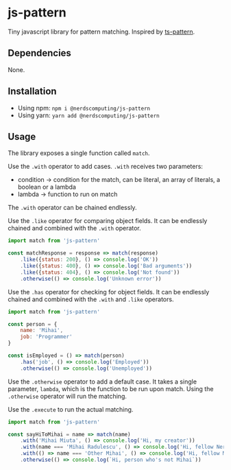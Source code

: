# js-pattern
Tiny javascript library for pattern matching. Inspired by [ts-pattern](https://github.com/gvergnaud/ts-pattern).

## Dependencies
None.

## Installation
* Using npm: `npm i @nerdscomputing/js-pattern`
* Using yarn: `yarn add @nerdscomputing/js-pattern`

## Usage
The library exposes a single function called `match`. 

Use the `.with` operator to add cases. `.with` receives two parameters:
* condition -> condition for the match, can be literal, an array of literals, a boolean or a lambda
* lambda -> function to run on match

The `.with` operator can be chained endlessly.

Use the `.like` operator for comparing object fields. It can be endlessly chained and combined with the `.with` operator.

```js
import match from 'js-pattern'

const matchResponse = response => match(response)
    .like({status: 200}, () => console.log('OK'))
    .like({status: 400}, () => console.log('Bad arguments'))
    .like({status: 404}, () => console.log('Not found'))
    .otherwise(() => console.log('Unknown error'))
```

Use the `.has` operator for checking for object fields. It can be endlessly chained and combined with the `.with` and `.like` operators.

```js
import match from 'js-pattern'

const person = {
    name: 'Mihai',
    job: 'Programmer'
}

const isEmployed = () => match(person)
    .has('job', () => console.log('Employed'))
    .otherwise(() => console.log('Unemployed'))
```

Use the `.otherwise` operator to add a default case. It takes a single parameter,
`lambda`, which is the function to be run upon match. Using the `.otherwise` operator will run the matching.

Use the `.execute` to run the actual matching.

```js
import match from 'js-pattern'

const sayHiToMihai = name => match(name)
    .with('Mihai Miuta', () => console.log('Hi, my creator'))
    .with(name === 'Mihai Radulescu', () => console.log('Hi, fellow Nerd Mihai'))
    .with(() => name === 'Other Mihai', () => console.log('Hi, fellow Mihai'))
    .otherwise(() => console.log(`Hi, person who's not Mihai`))
```

